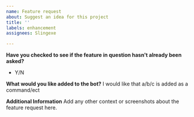 ```yaml
---
name: Feature request
about: Suggest an idea for this project
title: ''
labels: enhancement
assignees: Slingexe

---
```


**Have you checked to see if the feature in question hasn't already been asked?**
- Y/N

**What would you like added to the bot?**
I would like that a/b/c is added as a command/ect

**Additional Information**
Add any other context or screenshots about the feature request here.
